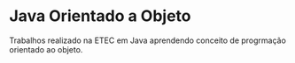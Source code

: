# Java Orientado a Objeto
Trabalhos realizado na ETEC em Java aprendendo conceito de progrmação orientado ao objeto.
